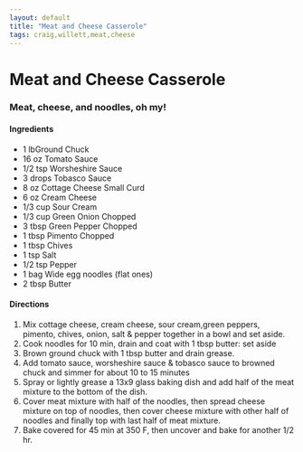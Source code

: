 ```yaml
---
layout: default
title: "Meat and Cheese Casserole"
tags: craig,willett,meat,cheese
---
```

# Meat and Cheese Casserole

### Meat, cheese, and noodles, oh my!

#### Ingredients
- 1 lbGround Chuck
- 16 oz Tomato Sauce
- 1/2 tsp Worsheshire Sauce
- 3 drops Tobasco Sauce
- 8 oz Cottage Cheese Small Curd
- 6 oz Cream Cheese
- 1/3 cup Sour Cream
- 1/3 cup Green Onion Chopped
- 3 tbsp Green Pepper Chopped
- 1 tbsp Pimento Chopped
- 1 tbsp Chives
- 1 tsp Salt
- 1/2 tsp Pepper
- 1 bag Wide egg noodles (flat ones)
- 2 tbsp Butter

#### Directions
1. Mix cottage cheese, cream cheese, sour cream,green peppers, pimento, chives, onion, salt & pepper together in a bowl and set aside.
2. Cook noodles for 10 min, drain and coat with 1 tbsp butter: set aside
3. Brown ground chuck with 1 tbsp butter and drain grease.
3. Add tomato sauce, worsheshire sauce & tobasco sauce to browned chuck and simmer for about 10 to 15 minutes
4. Spray or lightly grease a 13x9 glass baking dish and add half of the meat mixture to the bottom of the dish.
5. Cover meat mixture with half of the noodles, then spread cheese mixture on top of noodles, then cover cheese mixture with other half of noodles and finally top with last half of meat mixture.
6. Bake covered for 45 min at 350 F, then uncover and bake for another 1/2 hr.
